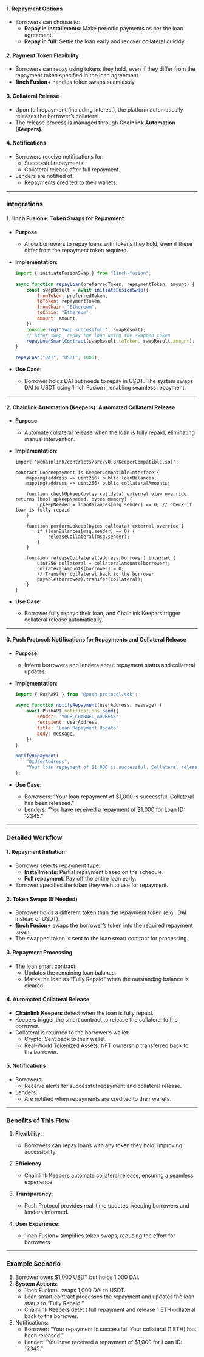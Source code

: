 #### **1. Repayment Options**
- Borrowers can choose to:
  - **Repay in installments**: Make periodic payments as per the loan agreement.
  - **Repay in full**: Settle the loan early and recover collateral quickly.

#### **2. Payment Token Flexibility**
- Borrowers can repay using tokens they hold, even if they differ from the repayment token specified in the loan agreement.
- **1inch Fusion+** handles token swaps seamlessly.

#### **3. Collateral Release**
- Upon full repayment (including interest), the platform automatically releases the borrower’s collateral.
- The release process is managed through **Chainlink Automation (Keepers)**.

#### **4. Notifications**
- Borrowers receive notifications for:
  - Successful repayments.
  - Collateral release after full repayment.
- Lenders are notified of:
  - Repayments credited to their wallets.

---

### **Integrations**

#### **1. 1inch Fusion+: Token Swaps for Repayment**
- **Purpose**:
  - Allow borrowers to repay loans with tokens they hold, even if these differ from the repayment token required.

- **Implementation**:
  ```javascript
  import { initiateFusionSwap } from "1inch-fusion";

  async function repayLoan(preferredToken, repaymentToken, amount) {
      const swapResult = await initiateFusionSwap({
          fromToken: preferredToken,
          toToken: repaymentToken,
          fromChain: "Ethereum",
          toChain: "Ethereum",
          amount: amount,
      });
      console.log("Swap successful:", swapResult);
      // After swap, repay the loan using the swapped token
      repayLoanSmartContract(swapResult.toToken, swapResult.amount);
  }

  repayLoan("DAI", "USDT", 1000);
  ```
- **Use Case**:
  - Borrower holds DAI but needs to repay in USDT. The system swaps DAI to USDT using 1inch Fusion+, enabling seamless repayment.

---

#### **2. Chainlink Automation (Keepers): Automated Collateral Release**
- **Purpose**:
  - Automate collateral release when the loan is fully repaid, eliminating manual intervention.

- **Implementation**:
  ```solidity
  import "@chainlink/contracts/src/v0.8/KeeperCompatible.sol";

  contract LoanRepayment is KeeperCompatibleInterface {
      mapping(address => uint256) public loanBalances;
      mapping(address => uint256) public collateralAmounts;

      function checkUpkeep(bytes calldata) external view override returns (bool upkeepNeeded, bytes memory) {
          upkeepNeeded = loanBalances[msg.sender] == 0; // Check if loan is fully repaid
      }

      function performUpkeep(bytes calldata) external override {
          if (loanBalances[msg.sender] == 0) {
              releaseCollateral(msg.sender);
          }
      }

      function releaseCollateral(address borrower) internal {
          uint256 collateral = collateralAmounts[borrower];
          collateralAmounts[borrower] = 0;
          // Transfer collateral back to the borrower
          payable(borrower).transfer(collateral);
      }
  }
  ```
- **Use Case**:
  - Borrower fully repays their loan, and Chainlink Keepers trigger collateral release automatically.

---

#### **3. Push Protocol: Notifications for Repayments and Collateral Release**
- **Purpose**:
  - Inform borrowers and lenders about repayment status and collateral updates.

- **Implementation**:
  ```javascript
  import { PushAPI } from '@push-protocol/sdk';

  async function notifyRepayment(userAddress, message) {
      await PushAPI.notifications.send({
          sender: 'YOUR_CHANNEL_ADDRESS',
          recipient: userAddress,
          title: 'Loan Repayment Update',
          body: message,
      });
  }

  notifyRepayment(
      "0xUserAddress",
      "Your loan repayment of $1,000 is successful. Collateral release in progress."
  );
  ```
- **Use Case**:
  - Borrowers: “Your loan repayment of $1,000 is successful. Collateral has been released.”
  - Lenders: “You have received a repayment of $1,000 for Loan ID: 12345.”

---

### **Detailed Workflow**

#### **1. Repayment Initiation**
- Borrower selects repayment type:
  - **Installments**: Partial repayment based on the schedule.
  - **Full repayment**: Pay off the entire loan early.
- Borrower specifies the token they wish to use for repayment.

#### **2. Token Swaps (If Needed)**
- Borrower holds a different token than the repayment token (e.g., DAI instead of USDT).
- **1inch Fusion+** swaps the borrower’s token into the required repayment token.
- The swapped token is sent to the loan smart contract for processing.

#### **3. Repayment Processing**
- The loan smart contract:
  - Updates the remaining loan balance.
  - Marks the loan as "Fully Repaid" when the outstanding balance is cleared.

#### **4. Automated Collateral Release**
- **Chainlink Keepers** detect when the loan is fully repaid.
- Keepers trigger the smart contract to release the collateral to the borrower.
- Collateral is returned to the borrower’s wallet:
  - Crypto: Sent back to their wallet.
  - Real-World Tokenized Assets: NFT ownership transferred back to the borrower.

#### **5. Notifications**
- Borrowers:
  - Receive alerts for successful repayment and collateral release.
- Lenders:
  - Are notified when repayments are credited to their wallets.

---

### **Benefits of This Flow**

1. **Flexibility**:
   - Borrowers can repay loans with any token they hold, improving accessibility.

2. **Efficiency**:
   - Chainlink Keepers automate collateral release, ensuring a seamless experience.

3. **Transparency**:
   - Push Protocol provides real-time updates, keeping borrowers and lenders informed.

4. **User Experience**:
   - 1inch Fusion+ simplifies token swaps, reducing the effort for borrowers.

---

### **Example Scenario**

1. Borrower owes $1,000 USDT but holds 1,000 DAI.
2. **System Actions**:
   - 1inch Fusion+ swaps 1,000 DAI to USDT.
   - Loan smart contract processes the repayment and updates the loan status to “Fully Repaid.”
   - Chainlink Keepers detect full repayment and release 1 ETH collateral back to the borrower.
3. Notifications:
   - Borrower: “Your repayment is successful. Your collateral (1 ETH) has been released.”
   - Lender: “You have received a repayment of $1,000 for Loan ID: 12345.”
